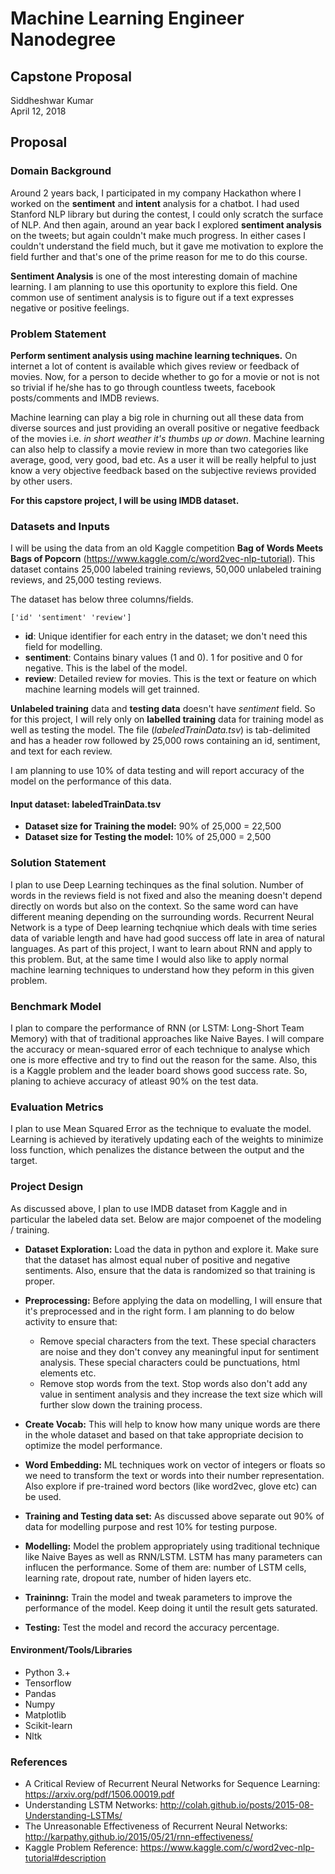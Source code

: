 # Machine Learning Engineer Nanodegree
## Capstone Proposal
Siddheshwar Kumar  
April 12, 2018

## Proposal


### Domain Background

Around 2 years back, I participated in my company Hackathon where I worked on the **sentiment** and **intent** analysis for a chatbot. I had used Stanford NLP library but during the contest, I could only scratch the surface of NLP. And then again, around an year back I explored **sentiment analysis** on the tweets; but again couldn't make much progress. In either cases I couldn't understand the field much, but it gave me motivation to explore the field further and that's one of the prime reason for me to do this course.

**Sentiment Analysis** is one of the most interesting domain of machine learning. I am planning to use this oportunity to explore this field. One common use of sentiment analysis is to figure out if a text expresses negative or positive feelings. 

### Problem Statement

**Perform sentiment analysis using machine learning techniques.** On internet a lot of content is available which gives review or feedback of movies. Now, for a person to decide whether to go for a movie or not is not so trivial if he/she has to go through 
countless tweets, facebook posts/comments and IMDB reviews. 

Machine learning can play a big role in churning out all these data from diverse sources and just providing an overall positive or negative feedback of the movies i.e. *in short weather it's thumbs up or down*. Machine learning can also help to classify a movie review in more than two categories like average, good, very good, bad etc. As a user it will be really helpful to just know a very objective feedback based on the subjective reviews provided by other users.

**For this capstore project, I will be using IMDB dataset.**

### Datasets and Inputs

I will be using the data from an old Kaggle competition **Bag of Words Meets Bags of Popcorn** (https://www.kaggle.com/c/word2vec-nlp-tutorial). This dataset contains 25,000 labeled training reviews, 50,000 unlabeled training reviews, and 25,000 testing reviews. 

The dataset has below three columns/fields.
```
['id' 'sentiment' 'review']
```

- **id**: Unique identifier for each entry in the dataset; we don't need this field for modelling. 
- **sentiment**: Contains binary values (1 and 0). 1 for positive and 0 for negative. This is the label of the model. 
- **review**: Detailed review for movies. This is the text or feature on which machine learning models will get trainned. 

**Unlabeled training** data and **testing data** doesn't have _sentiment_ field. So for this project, I will rely only on **labelled training** data for training model as well as testing the model. The file (*labeledTrainData.tsv*) is tab-delimited and has a header row followed by 25,000 rows containing an id, sentiment, and text for each review.  

I am planning to use 10% of data testing and will report accuracy of the model on the performance of this data.

#### Input dataset: labeledTrainData.tsv
- **Dataset size for Training the model:** 90% of 25,000 = 22,500
- **Dataset size for Testing the model:** 10% of 25,000 = 2,500


### Solution Statement

I plan to use Deep Learning techinques as the final solution. Number of words in the reviews field is not fixed and also the meaning doesn't depend directly on words but also on the context. So the same word can have different meaning depending on the surrounding words. Recurrent Neural Network is a type of Deep learning techqniue which deals with time series data of variable length and have had good success off late in area of natural languages. As part of this project, I want to learn about RNN and apply to this problem. But, at the same time I would also like to apply normal machine learning techniques to understand how they peform in this given problem. 


### Benchmark Model

I plan to compare the performance of RNN (or LSTM: Long-Short Team Memory) with that of traditional approaches like Naive Bayes. I will compare the accuracy or mean-squared error of each technique to analyse which one is more effective and try to find out the reason for the same. Also, this is a Kaggle problem and the leader board shows good success rate. So, planing to achieve accuracy of atleast 90% on the test data. 


### Evaluation Metrics

I plan to use Mean Squared Error as the technique to evaluate the model. Learning is achieved by iteratively updating each of the weights to minimize loss function, which penalizes the distance between the output and the target.


### Project Design

As discussed above, I plan to use IMDB dataset from Kaggle and in particular the labeled data set. Below are major compoenet of the modeling / training. 

- **Dataset Exploration:** Load the data in python and explore it. Make sure that the dataset has almost equal nuber of positive and negative sentiments. Also, ensure that the data is randomized so that training is proper. 

- **Preprocessing:** Before applying the data on modelling, I will ensure that it's preprocessed and in the right form. I am planning to do below activity to ensure that:
  - Remove special characters from the text. These special characters are noise and they don't convey any meaningful input for sentiment analysis. These special characters could be punctuations, html elements etc. 
  - Remove stop words from the text. Stop words also don't add any value in sentiment analysis and they increase the text size which will further slow down the training process.
 
- **Create Vocab:** This will help to know how many unique words are there in the whole dataset and based on that take appropriate decision to optimize the model performance. 

- **Word Embedding:** ML techniques work on vector of integers or floats so we need to transform the text or words into their number representation. Also explore if pre-trained word bectors (like word2vec, glove etc) can be used.

- **Training and Testing data set:** As discussed above separate out 90% of data for modelling purpose and rest 10% for testing purpose. 

- **Modelling:** Model the problem appropriately using traditional technique like Naive Bayes as well as RNN/LSTM. LSTM has many parameters can influcen the performance. Some of them are: number of LSTM cells, learning rate, dropout rate, number of hiden layers etc. 

- **Traininng:** Train the model and tweak parameters to improve the performance of the model. Keep doing it until the result gets saturated.

- **Testing:** Test the model and record the accuracy percentage. 

#### Environment/Tools/Libraries
- Python 3.+
- Tensorflow
- Pandas
- Numpy
- Matplotlib
- Scikit-learn
- Nltk


### References

- A Critical Review of Recurrent Neural Networks for Sequence Learning: https://arxiv.org/pdf/1506.00019.pdf
- Understanding LSTM Networks: http://colah.github.io/posts/2015-08-Understanding-LSTMs/
- The Unreasonable Effectiveness of Recurrent Neural Networks: http://karpathy.github.io/2015/05/21/rnn-effectiveness/
- Kaggle Problem Reference: https://www.kaggle.com/c/word2vec-nlp-tutorial#description
